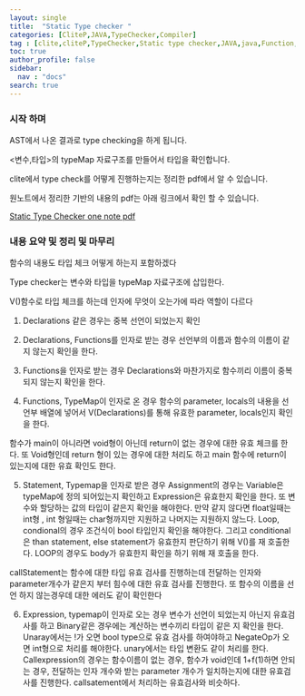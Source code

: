 ```yaml
---
layout: single
title:  "Static Type checker "
categories: [CliteP,JAVA,TypeChecker,Compiler]
tag : [clite,cliteP,TypeChecker,Static type checker,JAVA,java,Function,Call Statement, Call Expression]
toc: true
author_profile: false
sidebar:
  nav : "docs"
search: true
---
```


### 시작 하며 

AST에서 나온 결과로 type checking을 하게 됩니다. 

<변수,타입>의 typeMap 자료구조를 만들어서 타입을 확인합니다. 

clite에서 type check를 어떻게 진행하는지는 정리한 pdf에서 알 수 있습니다. 


원노트에서 정리한 기반의 내용의 pdf는 아래 링크에서 확인 할 수 있습니다. 


<a href="{{site.url}}/pdfs/TypeChecker.pdf">Static Type Checker one note pdf</a>





### 내용 요약 및 정리 및 마무리

함수의 내용도 타입 체크 어떻게 하는지 포함하겠다

Type checker는 변수와 타입을 typeMap 자료구조에 삽입한다.

V()함수로 타입 체크를 하는데 인자에 무엇이 오는가에 따라 역할이 다르다 

1. Declarations 같은 경우는 중복 선언이 되었는지 확인

2.	Declarations, Functions를 인자로 받는 경우 선언부의 이름과 함수의 이름이 같지 않는지 확인을 한다.

3.	Functions을 인자로 받는 경우 Declarations와 마찬가지로 함수끼리 이름이 중복되지 않는지 확인을 한다.

4.	Functions, TypeMap이 인자로 온 경우 함수의 parameter, locals의 내용을 선언부 배열에 넣어서 V(Declarations)를 통해 유효한 parameter, locals인지 확인을 한다. 

함수가 main이 아니라면 void형이 아닌데 return이 없는 경우에 대한 유효 체크를 한다. 또 Void형인데 return 형이 있는 경우에 대한 처리도 하고 main 함수에 return이 있는지에 대한 유효 확인도 한다. 

5.	Statement, Typemap을 인자로 받은 경우 Assignment의 경우는 Variable은 typeMap에 정의 되어있는지 확인하고 Expression은 유효한지 확인을 한다. 또 변수와 할당하는 값의 타입이 같은지 확인을 해야한다. 만약 같지 않다면 float일때는 int형 , int 형일때는 char형까지만 지원하고 나머지는 지원하지 않느다. 
Loop, condional의 경우 조건식이 bool 타입인지 확인을 해야한다. 그리고 conditional은 than statement, else statement가 유효한지 판단하기 위해 V()를 재 호출한다. LOOP의 경우도 body가 유효한지 확인을 하기 위해 재 호출을 한다. 

callStatement는 함수에 대한 타입 유효 검사를 진행하는데 전달하는 인자와 parameter개수가 같은지 부터 힘수에 대한 유효 검사를 진행한다. 또 함수의 이름을 선언 하지 않는경우데 대한 에러도 같이 확인한다 

6.	 Expression, typemap이 인자로 오는 경우 변수가 선언이 되었는지 아닌지 유효검사를 하고 Binary같은 경우에는 계산하는 변수끼리 타입이 같은 지 확인을 한다. Unaray에서는 !가 오면 bool type으로 유효 검사를 하여야하고 NegateOp가 오면 int형으로 처리를 해야한다. unary에서는 타입 변환도 같이 처리를 한다. Callexpression의 경우는 함수이름이 없는 경우, 함수가 void인데 1+f(1)하면 안되는 경우, 전달하는 인자 개수와 받는 parameter 개수가 일치하는지에 대한 유효검사를 진행한다. callsatement에서 처리하는 유효검사와 비슷하다.


